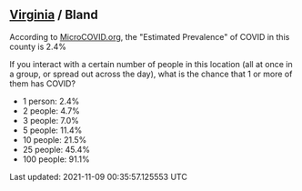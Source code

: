 
## [Virginia](/united-states/virginia) / Bland

According to [MicroCOVID.org](http://microcovid.org),
the "Estimated Prevalence" of COVID in this county is 2.4%

If you interact with a certain number of people in this location
(all at once in a group, or spread out across the day), what is the chance that
1 or more of them has COVID?

- 1 person: 2.4%
- 2 people: 4.7%
- 3 people: 7.0%
- 5 people: 11.4%
- 10 people: 21.5%
- 25 people: 45.4%
- 100 people: 91.1%

Last updated: 2021-11-09 00:35:57.125553 UTC
